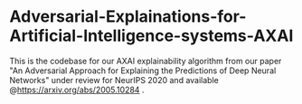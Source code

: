 # Adversarial-Explainations-for-Artificial-Intelligence-systems-AXAI

This is the codebase for our AXAI explainability algorithm from our paper "An Adversarial Approach for Explaining the Predictions of Deep Neural Networks" under review for NeurIPS 2020 and available @https://arxiv.org/abs/2005.10284 .
